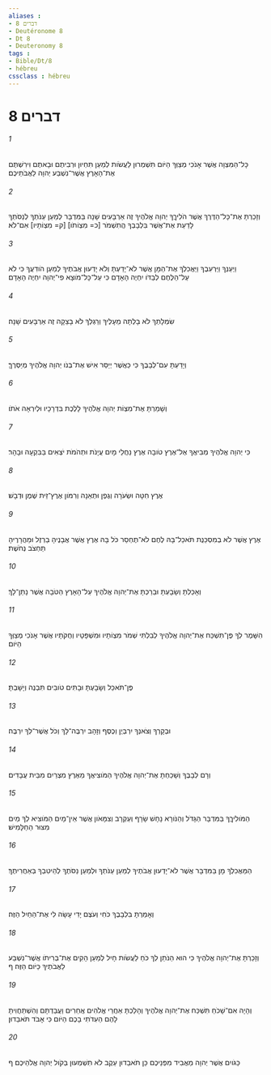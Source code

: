 ```yaml
---
aliases : 
- דברים 8
- Deutéronome 8
- Dt 8
- Deuteronomy 8
tags : 
- Bible/Dt/8
- hébreu
cssclass : hébreu
---
```


# דברים 8

###### 1
כָּל־הַמִּצְוָה אֲשֶׁר אָנֹכִי מְצַוְּךָ הַיֹּום תִּשְׁמְרוּן לַעֲשֹׂות לְמַעַן תִּחְיוּן וּרְבִיתֶם וּבָאתֶם וִירִשְׁתֶּם אֶת־הָאָרֶץ אֲשֶׁר־נִשְׁבַּע יְהוָה לַאֲבֹתֵיכֶם׃
###### 2
וְזָכַרְתָּ אֶת־כָּל־הַדֶּרֶךְ אֲשֶׁר הֹלִיךֲךָ יְהוָה אֱלֹהֶיךָ זֶה אַרְבָּעִים שָׁנָה בַּמִּדְבָּר לְמַעַן עַנֹּתְךָ לְנַסֹּתְךָ לָדַעַת אֶת־אֲשֶׁר בִּלְבָבְךָ הֲתִשְׁמֹר [כ= מִצְוֹתֹו] [ק= מִצְוֹתָיו] אִם־לֹא׃
###### 3
וַיְעַנְּךָ וַיַּרְעִבֶךָ וַיַּאֲכִלְךָ אֶת־הַמָּן אֲשֶׁר לֹא־יָדַעְתָּ וְלֹא יָדְעוּן אֲבֹתֶיךָ לְמַעַן הֹודִעֲךָ כִּי לֹא עַל־הַלֶּחֶם לְבַדֹּו יִחְיֶה הָאָדָם כִּי עַל־כָּל־מֹוצָא פִי־יְהוָה יִחְיֶה הָאָדָם׃
###### 4
שִׂמְלָתְךָ לֹא בָלְתָה מֵעָלֶיךָ וְרַגְלְךָ לֹא בָצֵקָה זֶה אַרְבָּעִים שָׁנָה׃
###### 5
וְיָדַעְתָּ עִם־לְבָבֶךָ כִּי כַּאֲשֶׁר יְיַסֵּר אִישׁ אֶת־בְּנֹו יְהוָה אֱלֹהֶיךָ מְיַסְּרֶךָּ׃
###### 6
וְשָׁמַרְתָּ אֶת־מִצְוֹת יְהוָה אֱלֹהֶיךָ לָלֶכֶת בִּדְרָכָיו וּלְיִרְאָה אֹתֹו׃
###### 7
כִּי יְהוָה אֱלֹהֶיךָ מְבִיאֲךָ אֶל־אֶרֶץ טֹובָה אֶרֶץ נַחֲלֵי מָיִם עֲיָנֹת וּתְהֹמֹת יֹצְאִים בַּבִּקְעָה וּבָהָר׃
###### 8
אֶרֶץ חִטָּה וּשְׂעֹרָה וְגֶפֶן וּתְאֵנָה וְרִמֹּון אֶרֶץ־זֵית שֶׁמֶן וּדְבָשׁ׃
###### 9
אֶרֶץ אֲשֶׁר לֹא בְמִסְכֵּנֻת תֹּאכַל־בָּהּ לֶחֶם לֹא־תֶחְסַר כֹּל בָּהּ אֶרֶץ אֲשֶׁר אֲבָנֶיהָ בַרְזֶל וּמֵהֲרָרֶיהָ תַּחְצֹב נְחֹשֶׁת׃
###### 10
וְאָכַלְתָּ וְשָׂבָעְתָּ וּבֵרַכְתָּ אֶת־יְהוָה אֱלֹהֶיךָ עַל־הָאָרֶץ הַטֹּבָה אֲשֶׁר נָתַן־לָךְ׃
###### 11
הִשָּׁמֶר לְךָ פֶּן־תִּשְׁכַּח אֶת־יְהוָה אֱלֹהֶיךָ לְבִלְתִּי שְׁמֹר מִצְוֹתָיו וּמִשְׁפָּטָיו וְחֻקֹּתָיו אֲשֶׁר אָנֹכִי מְצַוְּךָ הַיֹּום׃
###### 12
פֶּן־תֹּאכַל וְשָׂבָעְתָּ וּבָתִּים טֹובִים תִּבְנֶה וְיָשָׁבְתָּ׃
###### 13
וּבְקָרְךָ וְצֹאנְךָ יִרְבְּיֻן וְכֶסֶף וְזָהָב יִרְבֶּה־לָּךְ וְכֹל אֲשֶׁר־לְךָ יִרְבֶּה׃
###### 14
וְרָם לְבָבֶךָ וְשָׁכַחְתָּ אֶת־יְהוָה אֱלֹהֶיךָ הַמֹּוצִיאֲךָ מֵאֶרֶץ מִצְרַיִם מִבֵּית עֲבָדִים׃
###### 15
הַמֹּולִיךֲךָ בַּמִּדְבָּר הַגָּדֹל וְהַנֹּורָא נָחָשׁ שָׂרָף וְעַקְרָב וְצִמָּאֹון אֲשֶׁר אֵין־מָיִם הַמֹּוצִיא לְךָ מַיִם מִצּוּר הַחַלָּמִישׁ׃
###### 16
הַמַּאֲכִלְךָ מָן בַּמִּדְבָּר אֲשֶׁר לֹא־יָדְעוּן אֲבֹתֶיךָ לְמַעַן עַנֹּתְךָ וּלְמַעַן נַסֹּתֶךָ לְהֵיטִבְךָ בְּאַחֲרִיתֶךָ׃
###### 17
וְאָמַרְתָּ בִּלְבָבֶךָ כֹּחִי וְעֹצֶם יָדִי עָשָׂה לִי אֶת־הַחַיִל הַזֶּה׃
###### 18
וְזָכַרְתָּ אֶת־יְהוָה אֱלֹהֶיךָ כִּי הוּא הַנֹּתֵן לְךָ כֹּחַ לַעֲשֹׂות חָיִל לְמַעַן הָקִים אֶת־בְּרִיתֹו אֲשֶׁר־נִשְׁבַּע לַאֲבֹתֶיךָ כַּיֹּום הַזֶּה׃ ף
###### 19
וְהָיָה אִם־שָׁכֹחַ תִּשְׁכַּח אֶת־יְהוָה אֱלֹהֶיךָ וְהָלַכְתָּ אַחֲרֵי אֱלֹהִים אֲחֵרִים וַעֲבַדְתָּם וְהִשְׁתַּחֲוִיתָ לָהֶם הַעִדֹתִי בָכֶם הַיֹּום כִּי אָבֹד תֹּאבֵדוּן׃
###### 20
כַּגֹּויִם אֲשֶׁר יְהוָה מַאֲבִיד מִפְּנֵיכֶם כֵּן תֹאבֵדוּן עֵקֶב לֹא תִשְׁמְעוּן בְּקֹול יְהוָה אֱלֹהֵיכֶם׃ ף
